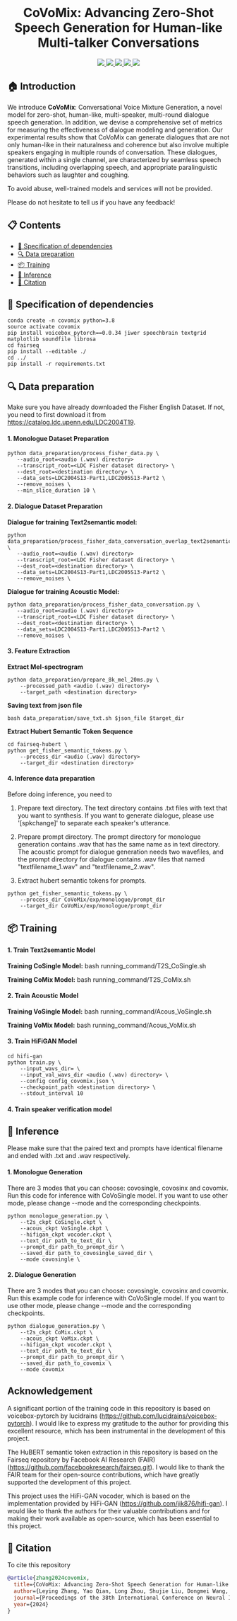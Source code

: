 <br>
<p align="center">
<h1 align="center"><strong>CoVoMix: Advancing Zero-Shot Speech Generation for Human-like Multi-talker Conversations
</strong></h1>
  </p>

<p align="center">
  <a href="https://arxiv.org/abs/2404.06690" target='_**blank**'>
    <img src="https://img.shields.io/badge/arxiv-2404.06690-blue?">
  </a> 
  <a href="https://arxiv.org/pdf/2404.06690" target='_blank'>
    <img src="https://img.shields.io/badge/Paper-📖-blue?">
  </a> 
  <a href="https://www.microsoft.com/en-us/research/project/covomix/" target='_blank'>
    <img src="https://img.shields.io/badge/Project-&#x1F680-blue">
  </a>
  <a href="https://youtu.be/OZPkBXhWT78" target='_blank'>
    <img src="https://img.shields.io/badge/Demo-&#x1f917-blue">
  </a>
  <a href="" target='_blank'>
    <img src="https://visitor-badge.laobi.icu/badge?page_id=OpenRobotLab.pointllm&left_color=gray&right_color=blue">
  </a>
</p>


## 🏠 Introduction

We introduce <b>CoVoMix</b>: Conversational Voice Mixture Generation, a novel model for zero-shot, human-like, multi-speaker, multi-round dialogue speech generation. In addition, we devise a comprehensive set of metrics for measuring the effectiveness of dialogue modeling and generation. Our experimental results show that CoVoMix can generate dialogues that are not only human-like in their naturalness and coherence but also involve multiple speakers engaging in multiple rounds of conversation. These dialogues, generated within a single channel, are characterized by seamless speech transitions, including overlapping speech, and appropriate paralinguistic behaviors such as laughter and coughing.

To avoid abuse, well-trained models and services will not be provided.

Please do not hesitate to tell us if you have any feedback!

## 📋 Contents
- [💬 Specification of dependencies](#specification-of-dependencies)
- [🔍 Data preparation](#data-preparation) 
- [📦 Training](#training)
- [🤖 Inference](#inference)
- [🔗 Citation](#citation)

## 💬 Specification of dependencies

```
conda create -n covomix python=3.8
source activate covomix
pip install voicebox_pytorch==0.0.34 jiwer speechbrain textgrid matplotlib soundfile librosa
cd fairseq 
pip install --editable ./
cd ../
pip install -r requirements.txt
```


## 🔍 Data preparation

Make sure you have already downloaded the Fisher English Dataset. If not, you need to first download it from https://catalog.ldc.upenn.edu/LDC2004T19. 

#### 1. Monologue Dataset Preparation
```
python data_preparation/process_fisher_data.py \
   --audio_root=<audio (.wav) directory>
   --transcript_root=<LDC Fisher dataset directory> \
   --dest_root=<destination directory> \
   --data_sets=LDC2004S13-Part1,LDC2005S13-Part2 \
   --remove_noises \
   --min_slice_duration 10 \
```

#### 2. Dialogue Dataset Preparation

**Dialogue for training Text2semantic model:**   
```
python data_preparation/process_fisher_data_conversation_overlap_text2semantic.py \
   --audio_root=<audio (.wav) directory>
   --transcript_root=<LDC Fisher dataset directory> \
   --dest_root=<destination directory> \
   --data_sets=LDC2004S13-Part1,LDC2005S13-Part2 \
   --remove_noises \
```

**Dialogue for training Acoustic Model:**
```
python data_preparation/process_fisher_data_conversation.py \
   --audio_root=<audio (.wav) directory>
   --transcript_root=<LDC Fisher dataset directory> \
   --dest_root=<destination directory> \
   --data_sets=LDC2004S13-Part1,LDC2005S13-Part2 \
   --remove_noises \
```


#### 3. Feature Extraction

**Extract Mel-spectrogram**
```
python data_preparation/prepare_8k_mel_20ms.py \
    --processed_path <audio (.wav) directory>
    --target_path <destination directory> 
```

**Saving text from json file**
```
bash data_preparation/save_txt.sh $json_file $target_dir
```

**Extract Hubert Semantic Token Sequence**
```
cd fairseq-hubert \
python get_fisher_semantic_tokens.py \
    --process_dir <audio (.wav) directory>
    --target_dir <destination directory>
```


#### 4. Inference data preparation

Before doing inference, you need to 

1. Prepare text directory. The text directory contains .txt files with text that you want to synthesis. If you want to generate dialogue, please use '[spkchange]' to separate each speaker's utterance. 

2. Prepare prompt directory. The prompt directory for monologue generation contains .wav that has the same name as in text directory. The acoustic prompt for dialogue generation needs two  wavefiles, and the prompt directory for dialogue contains .wav files that named "textfilename_1.wav" and "textfilename_2.wav". 

3. Extract hubert semantic tokens for prompts. 
```
python get_fisher_semantic_tokens.py \
    --process_dir CoVoMix/exp/monologue/prompt_dir  
    --target_dir CoVoMix/exp/monologue/prompt_dir 
```
## 📦 Training 


#### 1. Train Text2semantic Model
**Training CoSingle Model:** bash running_command/T2S_CoSingle.sh

**Training CoMix Model:** bash running_command/T2S_CoMix.sh


#### 2. Train Acoustic Model

**Training VoSingle Model:** bash running_command/Acous_VoSingle.sh

**Training VoMix Model:** bash running_command/Acous_VoMix.sh

#### 3. Train HiFiGAN Model

```
cd hifi-gan
python train.py \
    --input_wavs_dir= \
    --input_val_wavs_dir <audio (.wav) directory> \
    --config config_covomix.json \
    --checkpoint_path <destination directory> \
    --stdout_interval 10
```

#### 4. Train speaker verification model


## 🤖 Inference 
Please make sure that the paired text and prompts have identical filename and ended with .txt and .wav respectively. 


#### 1. Monologue Generation

There are 3 modes that you can choose: covosingle, covosinx and covomix. Run this code for inference with CoVoSingle model. If you want to use other mode, please change --mode and the corresponding checkpoints. 

```
python monologue_generation.py \
    --t2s_ckpt CoSingle.ckpt \
    --acous_ckpt VoSingle.ckpt \
    --hifigan_ckpt vocoder.ckpt \
    --text_dir path_to_text_dir \
    --prompt_dir path_to_prompt_dir \
    --saved_dir path_to_covosingle_saved_dir \
    --mode covosingle \
```


#### 2. Dialogue Generation 

There are 3 modes that you can choose: covosingle, covosinx and covomix. Run this example code for inference with CoVoSingle model. If you want to use other mode, please change --mode and the corresponding checkpoints. 

```
python dialogue_generation.py \
    --t2s_ckpt CoMix.ckpt \
    --acous_ckpt VoMix.ckpt \
    --hifigan_ckpt vocoder.ckpt \
    --text_dir path_to_text_dir \
    --prompt_dir path_to_prompt_dir \
    --saved_dir path_to_covomix \
    --mode covomix
```

## Acknowledgement

A significant portion of the training code in this repository is based on voicebox-pytorch by lucidrains (https://github.com/lucidrains/voicebox-pytorch). I would like to express my gratitude to the author for providing this excellent resource, which has been instrumental in the development of this project.


The HuBERT semantic token extraction in this repository is based on the Fairseq repository by Facebook AI Research (FAIR) (https://github.com/facebookresearch/fairseq.git). I would like to thank the FAIR team for their open-source contributions, which have greatly supported the development of this project.


This project uses the HiFi-GAN vocoder, which is based on the implementation provided by HiFi-GAN (https://github.com/jik876/hifi-gan). I would like to thank the authors for their valuable contributions and for making their work available as open-source, which has been essential to this project.

## 🔗 Citation

To cite this repository

```bibtex
@article{zhang2024covomix,
  title={CoVoMix: Advancing Zero-Shot Speech Generation for Human-like Multi-talker Conversations},
  author={Leying Zhang, Yao Qian, Long Zhou, Shujie Liu, Dongmei Wang, Xiaofei Wang, Midia Yousefi, Yanmin Qian, Jinyu Li, Lei He, Sheng Zhao, Michael Zeng},
  journal={Proceedings of the 38th International Conference on Neural Information Processing Systems (NeurIPS 2024)},
  year={2024}
}
```